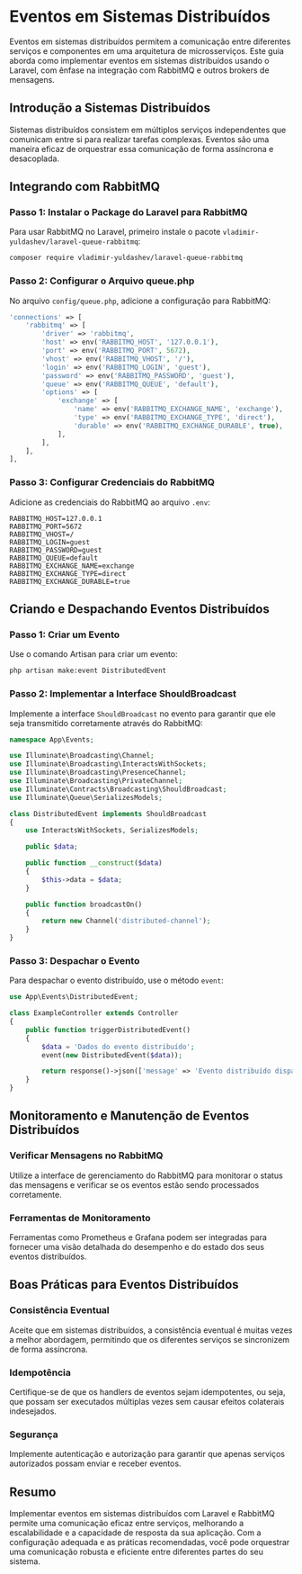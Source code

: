 # Eventos em Sistemas Distribuídos

Eventos em sistemas distribuídos permitem a comunicação entre diferentes serviços e componentes em uma arquitetura de microsserviços. Este guia aborda como implementar eventos em sistemas distribuídos usando o Laravel, com ênfase na integração com RabbitMQ e outros brokers de mensagens.

## Introdução a Sistemas Distribuídos

Sistemas distribuídos consistem em múltiplos serviços independentes que comunicam entre si para realizar tarefas complexas. Eventos são uma maneira eficaz de orquestrar essa comunicação de forma assíncrona e desacoplada.

## Integrando com RabbitMQ

### Passo 1: Instalar o Package do Laravel para RabbitMQ

Para usar RabbitMQ no Laravel, primeiro instale o pacote `vladimir-yuldashev/laravel-queue-rabbitmq`:

```bash
composer require vladimir-yuldashev/laravel-queue-rabbitmq
```

### Passo 2: Configurar o Arquivo queue.php

No arquivo `config/queue.php`, adicione a configuração para RabbitMQ:

```php
'connections' => [
    'rabbitmq' => [
        'driver' => 'rabbitmq',
        'host' => env('RABBITMQ_HOST', '127.0.0.1'),
        'port' => env('RABBITMQ_PORT', 5672),
        'vhost' => env('RABBITMQ_VHOST', '/'),
        'login' => env('RABBITMQ_LOGIN', 'guest'),
        'password' => env('RABBITMQ_PASSWORD', 'guest'),
        'queue' => env('RABBITMQ_QUEUE', 'default'),
        'options' => [
            'exchange' => [
                'name' => env('RABBITMQ_EXCHANGE_NAME', 'exchange'),
                'type' => env('RABBITMQ_EXCHANGE_TYPE', 'direct'),
                'durable' => env('RABBITMQ_EXCHANGE_DURABLE', true),
            ],
        ],
    ],
],
```

### Passo 3: Configurar Credenciais do RabbitMQ

Adicione as credenciais do RabbitMQ ao arquivo `.env`:

```env
RABBITMQ_HOST=127.0.0.1
RABBITMQ_PORT=5672
RABBITMQ_VHOST=/
RABBITMQ_LOGIN=guest
RABBITMQ_PASSWORD=guest
RABBITMQ_QUEUE=default
RABBITMQ_EXCHANGE_NAME=exchange
RABBITMQ_EXCHANGE_TYPE=direct
RABBITMQ_EXCHANGE_DURABLE=true
```

## Criando e Despachando Eventos Distribuídos

### Passo 1: Criar um Evento

Use o comando Artisan para criar um evento:

```bash
php artisan make:event DistributedEvent
```

### Passo 2: Implementar a Interface ShouldBroadcast

Implemente a interface `ShouldBroadcast` no evento para garantir que ele seja transmitido corretamente através do RabbitMQ:

```php
namespace App\Events;

use Illuminate\Broadcasting\Channel;
use Illuminate\Broadcasting\InteractsWithSockets;
use Illuminate\Broadcasting\PresenceChannel;
use Illuminate\Broadcasting\PrivateChannel;
use Illuminate\Contracts\Broadcasting\ShouldBroadcast;
use Illuminate\Queue\SerializesModels;

class DistributedEvent implements ShouldBroadcast
{
    use InteractsWithSockets, SerializesModels;

    public $data;

    public function __construct($data)
    {
        $this->data = $data;
    }

    public function broadcastOn()
    {
        return new Channel('distributed-channel');
    }
}
```

### Passo 3: Despachar o Evento

Para despachar o evento distribuído, use o método `event`:

```php
use App\Events\DistributedEvent;

class ExampleController extends Controller
{
    public function triggerDistributedEvent()
    {
        $data = 'Dados do evento distribuído';
        event(new DistributedEvent($data));

        return response()->json(['message' => 'Evento distribuído disparado com sucesso!']);
    }
}
```

## Monitoramento e Manutenção de Eventos Distribuídos

### Verificar Mensagens no RabbitMQ

Utilize a interface de gerenciamento do RabbitMQ para monitorar o status das mensagens e verificar se os eventos estão sendo processados corretamente.

### Ferramentas de Monitoramento

Ferramentas como Prometheus e Grafana podem ser integradas para fornecer uma visão detalhada do desempenho e do estado dos seus eventos distribuídos.

## Boas Práticas para Eventos Distribuídos

### Consistência Eventual

Aceite que em sistemas distribuídos, a consistência eventual é muitas vezes a melhor abordagem, permitindo que os diferentes serviços se sincronizem de forma assíncrona.

### Idempotência

Certifique-se de que os handlers de eventos sejam idempotentes, ou seja, que possam ser executados múltiplas vezes sem causar efeitos colaterais indesejados.

### Segurança

Implemente autenticação e autorização para garantir que apenas serviços autorizados possam enviar e receber eventos.

## Resumo

Implementar eventos em sistemas distribuídos com Laravel e RabbitMQ permite uma comunicação eficaz entre serviços, melhorando a escalabilidade e a capacidade de resposta da sua aplicação. Com a configuração adequada e as práticas recomendadas, você pode orquestrar uma comunicação robusta e eficiente entre diferentes partes do seu sistema.
